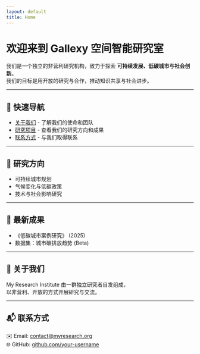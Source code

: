 ```yaml
---
layout: default
title: Home
---
```


# 欢迎来到 Gallexy 空间智能研究室

我们是一个独立的非营利研究机构，致力于探索 **可持续发展、低碳城市与社会创新**。  
我们的目标是用开放的研究与合作，推动知识共享与社会进步。  

---

## 🚀 快速导航
- [关于我们](./about) - 了解我们的使命和团队
- [研究项目](./research) - 查看我们的研究方向和成果  
- [联系方式](./contact) - 与我们取得联系

---

## 🔬 研究方向
- 可持续城市规划  
- 气候变化与低碳政策  
- 技术与社会影响研究  

---

## 📑 最新成果
- 《低碳城市案例研究》 (2025)  
- 数据集：城市碳排放趋势 (Beta)  

---

## 👥 关于我们
My Research Institute 由一群独立研究者自发组成，  
以非营利、开放的方式开展研究与交流。  

---

## 📬 联系方式
✉️ Email: contact@myresearch.org  
🌐 GitHub: [github.com/your-username](https://github.com/your-username)  
